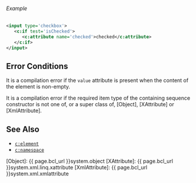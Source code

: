
<div class="note eg" markdown="1">

###### Example
```xml
<input type='checkbox'>
   <c:if test='isChecked'>
      <c:attribute name='checked'>checked</c:attribute>
   </c:if>
</input>
```

</div>

## Error Conditions

It is a compilation error if the `value` attribute is present when the content of the element is non-empty.

It is a compilation error if the required item type of the containing sequence constructor is not one of, or a super class of, [Object], [XAttribute] or [XmlAttribute].

## See Also

- [`c:element`](element.html)
- [`c:namespace`](namespace.html)

[Object]: {{ page.bcl_url }}system.object
[XAttribute]: {{ page.bcl_url }}system.xml.linq.xattribute
[XmlAttribute]: {{ page.bcl_url }}system.xml.xmlattribute
